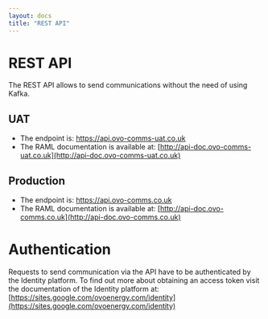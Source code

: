 ```yaml
---
layout: docs
title: "REST API"
---
```


# REST API
The REST API allows to send communications without the need of using Kafka. 

## UAT
* The endpoint is: https://api.ovo-comms-uat.co.uk
* The RAML documentation is available at: [http://api-doc.ovo-comms-uat.co.uk](http://api-doc.ovo-comms-uat.co.uk)

## Production
* The endpoint is: https://api.ovo-comms.co.uk
* The RAML documentation is available at: [http://api-doc.ovo-comms.co.uk](http://api-doc.ovo-comms.co.uk)


# Authentication
Requests to send communication via the API have to be authenticated by the Identity platform.
To find out more about obtaining an access token visit the documentation of the Identity platform at: [https://sites.google.com/ovoenergy.com/identity](https://sites.google.com/ovoenergy.com/identity)